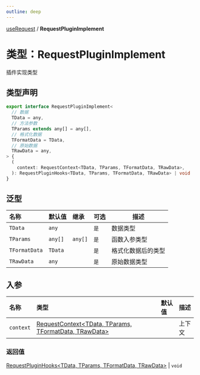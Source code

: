 ```yaml
---
outline: deep
---
```


[useRequest](./home) / **RequestPluginImplement**

# 类型：RequestPluginImplement

插件实现类型

## 类型声明

```typescript
export interface RequestPluginImplement<
  // 数据
  TData = any,
  // 方法参数
  TParams extends any[] = any[],
  // 格式化数据
  TFormatData = TData,
  // 原始数据
  TRawData = any,
> {
  (
    context: RequestContext<TData, TParams, TFormatData, TRawData>,
  ): RequestPluginHooks<TData, TParams, TFormatData, TRawData> | void
}
```

## 泛型

| 名称            | 默认值     | 继承      | 可选  | 描述        |
|:--------------|:--------|:--------|:----|-----------|
| `TData`       | `any`   |         | `是` | 数据类型      |
| `TParams`     | `any[]` | `any[]` | `是` | 函数入参类型    |
| `TFormatData` | `TData` |         | `是` | 格式化数据后的类型 |
| `TRawData`    | `any`   |         | `是` | 原始数据类型    |

## 入参

| 名称         | 类型                                                                      | 默认值 | 描述  |
|:-----------|:------------------------------------------------------------------------|:----|:----|
| `context`    | [RequestContext\<TData, TParams, TFormatData, TRawData>](./request-context) |     | 上下文 |

### 返回值

[RequestPluginHooks<TData, TParams, TFormatData, TRawData>](./request-plugin-hooks) | `void`

